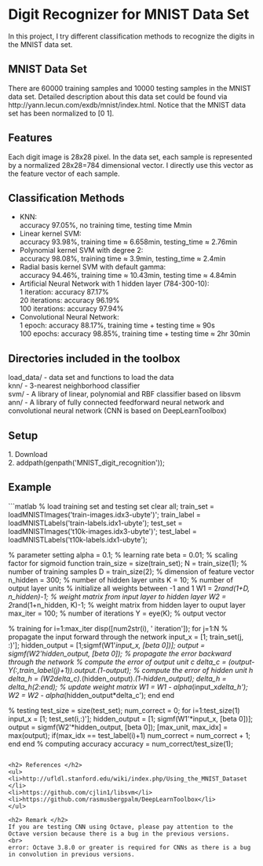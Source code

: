 <h1>Digit Recognizer for MNIST Data Set</h1>
In this project, I try different classification methods to recognize the digits in the MNIST data set.

<h2>MNIST Data Set</h2>
There are 60000 training samples and 10000 testing samples in the MNIST data set. 
Detailed description about this data set could be found via http://yann.lecun.com/exdb/mnist/index.html. 
Notice that the MNIST data set has been normalized to [0 1]. 
<h2>Features</h2>
Each digit image is 28x28 pixel. 
In the data set, each sample is represented by a normalized 28x28=784 dimensional vector. I directly use this vector as the feature vector of each sample. 
<h2>Classification Methods</h2>
<ul>
<li>
KNN: <br>
accuracy 97.05%, no training time, testing time &#77min
</li>
<li>
Linear kernel SVM: <br>
accuracy 93.98%, training time &#8776 6.658min, testing_time &#8776 2.76min
</li>
<li>
Polynomial kernel SVM with degree 2: <br>
accuracy 98.08%, training time &#8776 3.9min, testing_time &#8776 2.4min
</li>
<li>
Radial basis kernel SVM with default gamma: <br>
accuracy 94.46%, training time &#8776 10.43min, testing time &#8776 4.84min
</li>
<li>
Artificial Neural Network with 1 hidden layer (784-300-10): <br>
1 iteration: accuracy 87.17% <br>
20 iterations: accuracy 96.19% <br>
100 iterations: accuracy 97.94% <br>
</li>
<li>
Convolutional Neural Network: <br>
1 epoch: accuracy 88.17%, training time + testing time &#8776 90s <br>
100 epochs: accuracy 98.85%, training time + testing time &#8776 2hr 30min
</li>
</ul>

<h2>Directories included in the toolbox</h2>
load_data/ - data set and functions to load the data <br>
knn/ - 3-nearest neighborhood classifier <br>
svm/ - A library of linear, polynomial and RBF classifier based on libsvm <br>
ann/ - A library of fully connected feedforward neural network and convolutional neural network (CNN is based on DeepLearnToolbox) <br>

<h2> Setup</h2>
1. Download <br>
2. addpath(genpath('MNIST_digit_recognition'));

<h2> Example </h2>
```matlab
% load training set and testing set
clear all;
train_set = loadMNISTImages('train-images.idx3-ubyte')';
train_label = loadMNISTLabels('train-labels.idx1-ubyte');
test_set = loadMNISTImages('t10k-images.idx3-ubyte')';
test_label = loadMNISTLabels('t10k-labels.idx1-ubyte');

% parameter setting
alpha = 0.1; % learning rate
beta = 0.01; % scaling factor for sigmoid function
train_size = size(train_set);
N = train_size(1); % number of training samples
D = train_size(2); % dimension of feature vector
n_hidden = 300; % number of hidden layer units
K = 10; % number of output layer units
% initialize all weights between -1 and 1
W1 = 2*rand(1+D, n_hidden)-1; % weight matrix from input layer to hidden layer
W2 = 2*rand(1+n_hidden, K)-1; % weight matrix from hidden layer to ouput layer
max_iter = 100; % number of iterations
Y = eye(K); % output vector 


% training 
for i=1:max_iter
	disp([num2str(i), ' iteration']);
    for j=1:N
        % propagate the input forward through the network
        input_x = [1; train_set(j, :)'];
        hidden_output = [1;sigmf(W1'*input_x, [beta 0])];
        output = sigmf(W2'*hidden_output, [beta 0]);
        % propagate the error backward through the network
        % compute the error of output unit c
        delta_c = (output-Y(:,train_label(j)+1)).*output.*(1-output);
        % compute the error of hidden unit h
        delta_h = (W2*delta_c).*(hidden_output).*(1-hidden_output);
        delta_h = delta_h(2:end);
        % update weight matrix
        W1 = W1 - alpha*(input_x*delta_h');
        W2 = W2 - alpha*(hidden_output*delta_c');
    end
end

% testing 
test_size = size(test_set);
num_correct = 0;
for i=1:test_size(1)
    input_x = [1; test_set(i,:)'];
    hidden_output = [1; sigmf(W1'*input_x, [beta 0])];
    output = sigmf(W2'*hidden_output, [beta 0]);
    [max_unit, max_idx] = max(output);
    if(max_idx == test_label(i)+1)
        num_correct = num_correct + 1;
    end
end
% computing accuracy
accuracy = num_correct/test_size(1);

```

<h2> References </h2>
<ul>
<li>http://ufldl.stanford.edu/wiki/index.php/Using_the_MNIST_Dataset </li>
<li>https://github.com/cjlin1/libsvm</li>
<li>https://github.com/rasmusbergpalm/DeepLearnToolbox</li>
</ul>

<h2> Remark </h2>
If you are testing CNN using Octave, please pay attention to the Octave version because there is a bug in the previous versions.
<br>
error: Octave 3.8.0 or greater is required for CNNs as there is a bug in convolution in previous versions.

